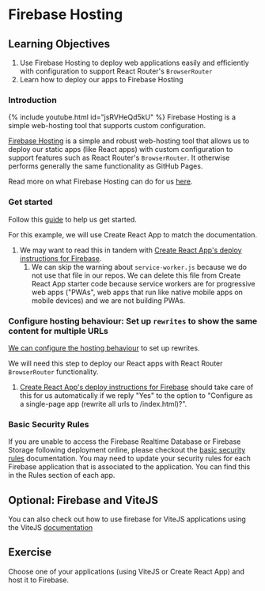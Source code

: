 # Firebase Hosting

## Learning Objectives

1. Use Firebase Hosting to deploy web applications easily and efficiently with configuration to support React Router's `BrowserRouter`
2. Learn how to deploy our apps to Firebase Hosting

### Introduction

{% include youtube.html id="jsRVHeQd5kU" %}
Firebase Hosting is a simple web-hosting tool that supports custom configuration.

<a href="https://firebase.google.com/docs/hosting" target="_blank">Firebase Hosting</a> is a simple and robust web-hosting tool that allows us to deploy our static apps (like React apps) with custom configuration to support features such as React Router's `BrowserRouter`. It otherwise performs generally the same functionality as GitHub Pages.

Read more on what Firebase Hosting can do for us <a href="https://firebase.google.com/docs/hosting/use-cases" target="_blank">here</a>.

### Get started

Follow this <a href="https://firebase.google.com/docs/hosting/quickstart" target="_blank">guide</a> to help us get started.

For this example, we will use Create React App to match the documentation.

1. We may want to read this in tandem with <a href="https://create-react-app.dev/docs/deployment#firebase" target="_blank">Create React App's deploy instructions for Firebase</a>.
   1. We can skip the warning about `service-worker.js` because we do not use that file in our repos. We can delete this file from Create React App starter code because service workers are for progressive web apps ("PWAs", web apps that run like native mobile apps on mobile devices) and we are not building PWAs.

### Configure hosting behaviour: Set up `rewrites` to show the same content for multiple URLs

<a href="https://firebase.google.com/docs/hosting/full-config#rewrites" target="_blank">We can configure the hosting behaviour</a> to set up rewrites.

We will need this step to deploy our React apps with React Router `BrowserRouter` functionality.

1. <a href="https://create-react-app.dev/docs/deployment#firebase" target="_blank">Create React App's deploy instructions for Firebase</a> should take care of this for us automatically if we reply "Yes" to the option to "Configure as a single-page app (rewrite all urls to /index.html)?".

### Basic Security Rules

If you are unable to access the Firebase Realtime Database or Firebase Storage following deployment online, please checkout the <a href="https://firebase.google.com/docs/rules/basics?authuser=0\&hl=en" target="_blank">basic security rules</a> documentation. You may need to update your security rules for each Firebase application that is associated to the application. You can find this in the Rules section of each app.

## Optional: Firebase and ViteJS

You can also check out how to use firebase for ViteJS applications using the ViteJS <a href="https://vitejs.dev/guide/static-deploy#google-firebase" target="_blank">documentation</a>

## Exercise

Choose one of your applications (using ViteJS or Create React App) and host it to Firebase.
